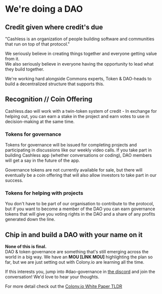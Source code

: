 # We're doing a DAO

## Credit given where credit's due

"Cashless is an organization of people building software and communities that run on top of that protocol."

We seriously believe in creating things together and everyone getting value from it.  
We also seriously believe in everyone having the opportunity to lead what they build together.

We're working hard alongside Commons experts, Token & DAO-heads to build a decentralized structure that supports this. 

## Recognition // Coin Offering

Cashless.dao will work with a twin-token system of credit - In exchange for helping out, you can earn a stake in the project and earn votes to use in decision-making at the same time.

### Tokens for governance

Tokens for governance will be issued for completing projects and participating in discussions like our weekly video calls. If you take part in building Cashless app (whether conversations or coding), DAO members will get a say in the future of the app.

Governance tokens are not currently available for sale, but there will eventually be a coin offering that will also allow investors to take part in our success.

### Tokens for helping with projects

You don't have to be part of our organisation to contribute to the protocol, but if you want to become a member of the DAO you can earn governance tokens that will give you voting rights in the DAO and a share of any profits generated down the line.

## Chip in and build a DAO with your name on it
<b>None of this is final.</b>  
DAO & token governance are something that's still emerging across the world in a big way. We have an <b>MOU [LINK MOU]</b> highlighting the plan so far, but we are just setting out with Colony.io are learning all the time.

If this interests you, jump into #dao-governance in <a href="https://discord.gg/EfSwMEXmtg">the discord</a> and join the conversation! We'd love to hear your thoughts.

For more detail check out the <a href="https://colony.io/dev/docs/colonynetwork/whitepaper-tldr-colony">Colony.io White Paper TLDR </a>






